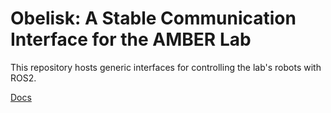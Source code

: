 # Obelisk: A Stable Communication Interface for the AMBER Lab
This repository hosts generic interfaces for controlling the lab's robots with ROS2.

[Docs](https://caltech-amber.github.io/obelisk/)
